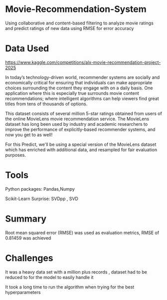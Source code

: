 # Movie-Recommendation-System
Using collaborative and content-based filtering to analyze movie ratings and predict ratings of new data using RMSE for error accuracy

# Data Used

https://www.kaggle.com/competitions/alx-movie-recommendation-project-2025

In today’s technology-driven world, recommender systems are socially and economically critical for ensuring that individuals can make appropriate choices surrounding the content they engage with on a daily basis. 
One application where this is especially true surrounds movie content recommendations; where intelligent algorithms can help viewers find great titles from tens of thousands of options.

This dataset consists of several million 5-star ratings obtained from users of the online MovieLens movie recommendation service. The MovieLens dataset has long been used by industry and academic researchers to improve the performance of explicitly-based recommender systems, and now you get to as well!

For this Predict, we'll be using a special version of the MovieLens dataset which has enriched with additional data, and resampled for fair evaluation purposes.

# Tools

Python packages: Pandas,Numpy

Scikit-Learn Surprise: SVDpp , SVD 

# Summary 

Root mean squared error (RMSE) was used as evaluation metrics, RMSE of 0.81459 was achieved

# Challenges
It was a heavy data set with a million plus records , dataset had to be reduced to for the model to easily handle it

It took a long time to run the algorithm when trying for the best hyperparameters

